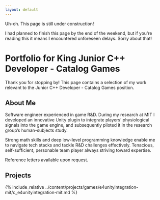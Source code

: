 ```yaml
---
layout: default
---
```


Uh-oh. This page is still under construction!

I had planned to finish this page by the end of the weekend, but if you're reading this it means I encountered unforeseen delays. Sorry about that!

# Portfolio for King Junior C++ Developer - Catalog Games

Thank you for stopping by! This page contains a selection of my work relevant to the Junior C++ Developer - Catalog Games position.

## About Me

Software engineer experienced in game R&D. During my research at MIT I developed an innovative Unity
plugin to integrate players’ physiological signals into the game engine, and subsequently piloted it in the
research group’s human-subjects study.

Strong math skills and deep low-level programming knowledge enable me to navigate tech stacks and tackle
R&D challenges effectively. Tenacious, self-sufficient, personable team player always striving toward expertise.

Reference letters available upon request.

## Projects

{% include_relative ../content/projects/games/e4unityintegration-mit/c_e4unityintegration-mit.md %}
